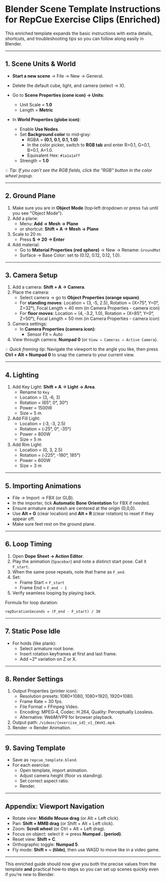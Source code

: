 # Blender Scene Template Instructions for RepCue Exercise Clips (Enriched)

This enriched template expands the basic instructions with extra details, shortcuts, and troubleshooting tips so you can follow along easily in Blender.

---

## 1. Scene Units & World
- **Start a new scene** → File → New → General.  
- Delete the default cube, light, and camera (select → X).  
- Go to **Scene Properties (cone icon) → Units**:  
  - Unit Scale = **1.0**  
  - Length = **Metric**  

- In **World Properties (globe icon)**:  
  - Enable **Use Nodes**.  
  - Set **Background color** to mid‑gray:  
    - RGBA = **(0.1, 0.1, 0.1, 1.0)**  
    - In the color picker, switch to **RGB tab** and enter R=0.1, G=0.1, B=0.1, A=1.0.  
    - Equivalent Hex: `#1a1a1aff`  
  - Strength = **1.0**  

💡 *Tip: If you can’t see the RGB fields, click the "RGB" button in the color wheel popup.*

---

## 2. Ground Plane
1. Make sure you are in **Object Mode** (top‑left dropdown or press `Tab` until you see "Object Mode").  
2. Add a plane:  
   - Menu: **Add → Mesh → Plane**  
   - or shortcut: **Shift + A → Mesh → Plane**  
3. Scale to 20 m:  
   - Press **S → 20 → Enter**  
4. Add material:  
   - Go to **Material Properties (red sphere)** → New → Rename: `GroundMat`  
   - Surface → Base Color: set to (0.12, 0.12, 0.12, 1.0).  

---

## 3. Camera Setup
1. Add a camera: **Shift + A → Camera**.  
2. Place the camera:  
   - Select camera → go to **Object Properties (orange square)**.  
   - For **standing moves**: Location = (3, ‑5, 2.5), Rotation = (X=75°, Y=0°, Z=32°), Focal Length = 40 mm (in Camera Properties - camera icon)
   - For **floor moves**: Location = (4, ‑3.2, 1.0), Rotation = (X=85°, Y=0°, Z=50°), Focal Length = 50 mm (in Camera Properties - camera icon)
3. Camera settings:  
   - In **Camera Properties (camera icon)**:  
     - Sensor Fit = Auto  
4. View through camera: **Numpad 0** (or `View → Cameras → Active Camera`).  

💡 *Quick framing tip*: Navigate the viewport to the angle you like, then press **Ctrl + Alt + Numpad 0** to snap the camera to your current view.

---

## 4. Lighting
1. Add Key Light: **Shift + A → Light → Area**.  
   - Rename to `Key`  
   - Location = (3, ‑6, 3)  
   - Rotation = (65°, 0°, 30°)  
   - Power = 1500W  
   - Size = 5 m  
2. Add Fill Light:  
   - Location = (‑3, ‑3, 2.5)  
   - Rotation = (‑25°, 0°, ‑35°)  
   - Power = 800W  
   - Size = 5 m  
3. Add Rim Light:  
   - Location = (0, 3, 2.5)  
   - Rotation = (‑225°, -180°, 185°)  
   - Power = 600W  
   - Size = 3 m  

---

## 5. Importing Animations
- File → Import → FBX (or GLB).  
- In the importer, tick **Automatic Bone Orientation** for FBX if needed.  
- Ensure armature and mesh are centered at the origin (0,0,0).  
- Use **Alt + G** (clear location) and **Alt + R** (clear rotation) to reset if they appear off.  
- Make sure feet rest on the ground plane.  

---

## 6. Loop Timing
1. Open **Dope Sheet → Action Editor**.  
2. Play the animation (`Spacebar`) and note a distinct start pose. Call it `F_start`.  
3. When the same pose repeats, note that frame as `F_end`.  
4. Set:  
   - Frame Start = `F_start`  
   - Frame End = `F_end - 1`  
5. Verify seamless looping by playing back.  

Formula for loop duration:  
```
repDurationSeconds = (F_end - F_start) / 30
```

---

## 7. Static Pose Idle
- For holds (like plank):  
  - Select armature root bone.  
  - Insert rotation keyframes at first and last frame.  
  - Add ~2° variation on Z or X.  

---

## 8. Render Settings
1. Output Properties (printer icon):  
   - Resolution presets: 1080×1080, 1080×1920, 1920×1080.  
   - Frame Rate = 30 fps.  
   - File Format = FFmpeg Video.  
   - Encoding: MPEG‑4, Codec: H.264, Quality: Perceptually Lossless.  
   - Alternative: WebM/VP9 for browser playback.  
2. Output path: `/videos/{exercise_id}_v1_{WxH}.mp4`.  
3. Render → Render Animation.  

---

## 9. Saving Template
- Save as `repcue_template.blend`.  
- For each exercise:  
  - Open template, import animation.  
  - Adjust camera height (floor vs standing).  
  - Set correct aspect ratio.  
  - Render.  

---

## Appendix: Viewport Navigation
- Rotate view: **Middle Mouse drag** (or Alt + Left click).  
- Pan: **Shift + MMB drag** (or Shift + Alt + Left click).  
- Zoom: **Scroll wheel** (or Ctrl + Alt + Left drag).  
- Focus on object: select it → press **Numpad . (period)**.  
- Reset view: **Shift + C**.  
- Orthographic toggle: **Numpad 5**.  
- Fly mode: **Shift + ~ (tilde)**, then use WASD to move like in a video game.  

---

This enriched guide should now give you both the precise values from the template **and** practical how‑to steps so you can set up scenes quickly even if you’re new to Blender.

